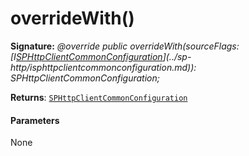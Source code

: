 # overrideWith()






**Signature:** _@override public overrideWith(sourceFlags: [I[SPHttpClientCommonConfiguration](../sp-http/sphttpclientcommonconfiguration.md)](../sp-http/isphttpclientcommonconfiguration.md)): SPHttpClientCommonConfiguration;_

**Returns**: [`SPHttpClientCommonConfiguration`](../sp-http/sphttpclientcommonconfiguration.md)





#### Parameters
None


